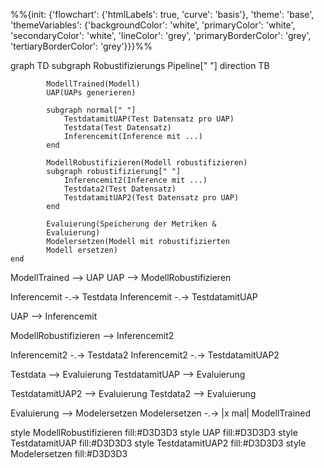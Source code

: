 %%{init: {'flowchart': {'htmlLabels': true, 'curve': 'basis'}, 'theme': 'base', 'themeVariables': {'backgroundColor': 'white', 'primaryColor': 'white', 'secondaryColor': 'white', 'lineColor': 'grey', 'primaryBorderColor': 'grey', 'tertiaryBorderColor': 'grey'}}}%%

graph TD
    subgraph Robustifizierungs Pipeline[" "]
        direction TB

            ModellTrained(Modell)
            UAP(UAPs generieren)

            subgraph normal[" "]
                TestdatamitUAP(Test Datensatz pro UAP)
                Testdata(Test Datensatz)
                Inferencemit(Inference mit ...)
            end

            ModellRobustifizieren(Modell robustifizieren)
            subgraph robustifizierung[" "]
                Inferencemit2(Inference mit ...)
                Testdata2(Test Datensatz)
                TestdatamitUAP2(Test Datensatz pro UAP)
            end

            Evaluierung(Speicherung der Metriken & 
            Evaluierung)
            Modelersetzen(Modell mit robustifizierten 
            Modell ersetzen)
    end


ModellTrained --> UAP
UAP --> ModellRobustifizieren

Inferencemit -.-> Testdata
Inferencemit -.-> TestdatamitUAP

UAP --> Inferencemit

ModellRobustifizieren --> Inferencemit2

Inferencemit2 -.-> Testdata2
Inferencemit2 -.-> TestdatamitUAP2

Testdata --> Evaluierung
TestdatamitUAP --> Evaluierung

TestdatamitUAP2 --> Evaluierung
Testdata2 --> Evaluierung

Evaluierung --> Modelersetzen
Modelersetzen -.-> |x mal| ModellTrained

style ModellRobustifizieren fill:#D3D3D3
style UAP fill:#D3D3D3
style TestdatamitUAP fill:#D3D3D3
style TestdatamitUAP2 fill:#D3D3D3
style Modelersetzen fill:#D3D3D3